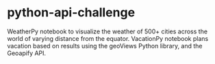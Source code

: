 # python-api-challenge
WeatherPy notebook to visualize the weather of 500+ cities across the world of varying distance from the equator. VacationPy notebook plans vacation based on results using the geoViews Python library, and the Geoapify API.
